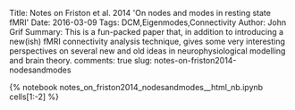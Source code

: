 Title: Notes on Friston et al. 2014 'On nodes and modes in resting state fMRI'
Date: 2016-03-09
Tags: DCM,Eigenmodes,Connectivity
Author: John Grif
Summary: This is a fun-packed paper that, in addition to introducing a new(ish) fMRI connectivity analysis technique, gives some very interesting perspectives on several new and old ideas in neurophysiological modelling and brain theory. 
comments: true 
slug: notes-on-friston2014-nodesandmodes

{% notebook notes_on_friston2014_nodesandmodes__html_nb.ipynb cells[1:-2] %}
